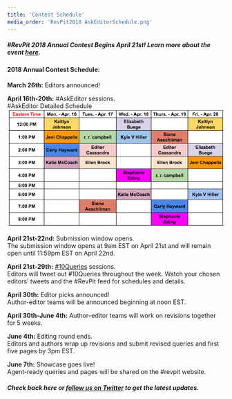 ```yaml
---
title: 'Contest Schedule'
media_order: 'RevPit2018 AskEditorSchedule.png'
---
```


##### \#RevPit 2018 Annual Contest Begins April 21st! Learn more about the event [here](http://reviseresub.com/annual-contest).

#### 2018 Annual Contest Schedule: 

**March 26th:** Editors announced!

**April 16th-20th:** #AskEditor sessions.<br>
\#AskEditor Detailed Schedule <br>
![AskEditor Schedule](RevPit2018%20AskEditorSchedule.png)

**April 21st-22nd:** Submission window opens.  
The submission window opens at 9am EST on April 21st and will remain open until 11:59pm EST on April 22nd.

**April 21st-29th:** [#10Queries](https://katiemccoach.com/how-an-editor-sees-it-10queries?target=_blank) sessions.  
Editors will tweet out #10Queries throughout the week. Watch your chosen editors’ tweets and the #RevPit feed for schedules and details.

**April 30th:** Editor picks announced!  
Author-editor teams  will be announced beginning at noon EST.  

**April 30th-June 4th:** Author–editor teams will work  on revisions together for 5 weeks.

**June 4th:** Editing round ends.  
Editors and authors wrap up revisions and submit revised queries and first five pages by 3pm EST.

**June 7th:** Showcase goes live!  
Agent-ready queries and pages will be shared on the #revpit website.

##### Check back here or [follow us on Twitter](https://twitter.com/ReviseResub?target=_blank) to get the latest updates.

